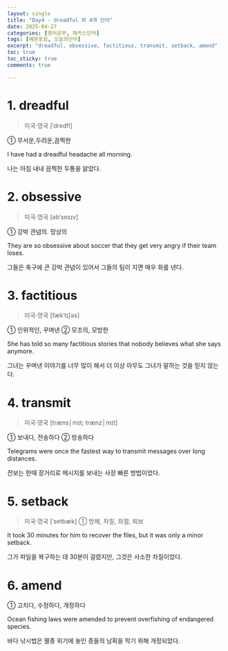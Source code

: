 ```yaml
---
layout: single
title: "Day4 - dreadful 외 4개 단어"
date: 2025-04-27
categories: [영어공부, 해커스단어]
tags: [예문포함, 오늘의단어]
excerpt: "dreadful, obsessive, factitious, transmit, setback, amend"
toc: true
toc_sticky: true
comments: true

---
```


# 1. dreadful
> 미국∙영국 [ˈdredfl]

① 무서운,두려운,끔찍한

I have had a dreadful headache all morning.

나는 아침 내내 끔찍한 두통을 앓았다.


# 2. obsessive
> 미국∙영국 [əbˈsesɪv]

① 강박 관념의. 망상의

They are so obsessive about soccer that they get very angry if their team loses.

그들은 축구에 큰 강박 관념이 있어서 그들의 팀이 지면 매우 화를 낸다.

# 3. factitious
> 미국∙영국 [fækˈtɪʃəs]

① 인위적인, 꾸며낸 ② 모조의, 모방한

She has told so many factitious stories that nobody believes what she says anymore.

그녀는 꾸며낸 이야기를 너무 많이 해서 더 이상 아무도 그녀가 말하는 것을 믿지 않는다.

# 4. transmit
> 미국∙영국 [træns│mɪt; trænz│mɪt]

① 보내다, 전송하다 ② 방송하다

Telegrams were once the fastest way to transmit messages over long distances.

전보는 한때 장거리로 메시지를 보내는 사장 빠른 방법이었다.


# 5. setback
> 미국∙영국 [ˈsetbæk]
① 방해, 차질, 좌절, 퇴보

It took 30 minutes for him to recover the files, but it was only a minor setback.

그가 파일을 복구하는 데 30분이 걸렸지만, 그것은 사소한 차질이었다.

# 6. amend

① 고치다, 수정하다, 개정하다

Ocean fishing laws were amended to prevent overfishing of endangered species.

바다 낚시법은 멸종 위기에 놓인 종들의 남획을 막기 위해 개정되었다.